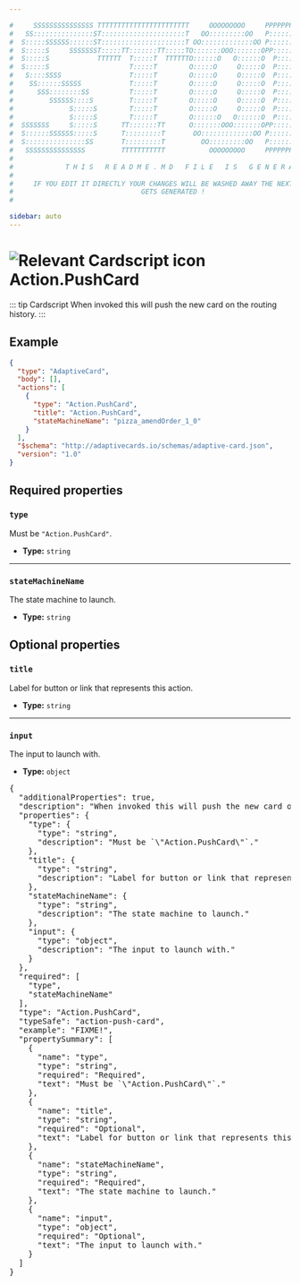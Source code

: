 ```yaml
---

#     SSSSSSSSSSSSSSS TTTTTTTTTTTTTTTTTTTTTTT     OOOOOOOOO     PPPPPPPPPPPPPPPPP    !!!  
#   SS:::::::::::::::ST:::::::::::::::::::::T   OO:::::::::OO   P::::::::::::::::P  !!:!! 
#  S:::::SSSSSS::::::ST:::::::::::::::::::::T OO:::::::::::::OO P::::::PPPPPP:::::P !:::! 
#  S:::::S     SSSSSSST:::::TT:::::::TT:::::TO:::::::OOO:::::::OPP:::::P     P:::::P!:::! 
#  S:::::S            TTTTTT  T:::::T  TTTTTTO::::::O   O::::::O  P::::P     P:::::P!:::! 
#  S:::::S                    T:::::T        O:::::O     O:::::O  P::::P     P:::::P!:::! 
#   S::::SSSS                 T:::::T        O:::::O     O:::::O  P::::PPPPPP:::::P !:::! 
#    SS::::::SSSSS            T:::::T        O:::::O     O:::::O  P:::::::::::::PP  !:::! 
#      SSS::::::::SS          T:::::T        O:::::O     O:::::O  P::::PPPPPPPPP    !:::! 
#         SSSSSS::::S         T:::::T        O:::::O     O:::::O  P::::P            !:::! 
#              S:::::S        T:::::T        O:::::O     O:::::O  P::::P            !!:!! 
#              S:::::S        T:::::T        O::::::O   O::::::O  P::::P             !!!   
#  SSSSSSS     S:::::S      TT:::::::TT      O:::::::OOO:::::::OPP::::::PP                 
#  S::::::SSSSSS:::::S      T:::::::::T       OO:::::::::::::OO P::::::::P           !!!  
#  S:::::::::::::::SS       T:::::::::T         OO:::::::::OO   P::::::::P          !!:!! 
#   SSSSSSSSSSSSSSS         TTTTTTTTTTT           OOOOOOOOO     PPPPPPPPPP           !!!  
#                                                                                          
#             T H I S   R E A D M E . M D   F I L E   I S   G E N E R A T E D !           
#                                                                                         
#     IF YOU EDIT IT DIRECTLY YOUR CHANGES WILL BE WASHED AWAY THE NEXT TIME THIS FILE  
#                                GETS GENERATED !
#                                                                                         

sidebar: auto
---
```


# <img class="header-prefix-icon" :src="$withBase('/cardscript-assets/icons/24dp/action-push-card.svg')" alt="Relevant Cardscript icon">Action.PushCard

::: tip Cardscript
When invoked this will push the new card on the routing history.
:::

## Example

``` json
{
  "type": "AdaptiveCard",
  "body": [],
  "actions": [
    {
      "type": "Action.PushCard",
      "title": "Action.PushCard",
      "stateMachineName": "pizza_amendOrder_1_0"
    }
  ],
  "$schema": "http://adaptivecards.io/schemas/adaptive-card.json",
  "version": "1.0"
}
```

## Required properties

### `type`

Must be `"Action.PushCard"`.

* **Type:** `string`

----

### `stateMachineName`

The state machine to launch.

* **Type:** `string`

## Optional properties

### `title`

Label for button or link that represents this action.

* **Type:** `string`

----

### `input`

The input to launch with.

* **Type:** `object`



<pre>
{
  "additionalProperties": true,
  "description": "When invoked this will push the new card on the routing history.",
  "properties": {
    "type": {
      "type": "string",
      "description": "Must be `\"Action.PushCard\"`."
    },
    "title": {
      "type": "string",
      "description": "Label for button or link that represents this action."
    },
    "stateMachineName": {
      "type": "string",
      "description": "The state machine to launch."
    },
    "input": {
      "type": "object",
      "description": "The input to launch with."
    }
  },
  "required": [
    "type",
    "stateMachineName"
  ],
  "type": "Action.PushCard",
  "typeSafe": "action-push-card",
  "example": "FIXME!",
  "propertySummary": [
    {
      "name": "type",
      "type": "string",
      "required": "Required",
      "text": "Must be `\"Action.PushCard\"`."
    },
    {
      "name": "title",
      "type": "string",
      "required": "Optional",
      "text": "Label for button or link that represents this action."
    },
    {
      "name": "stateMachineName",
      "type": "string",
      "required": "Required",
      "text": "The state machine to launch."
    },
    {
      "name": "input",
      "type": "object",
      "required": "Optional",
      "text": "The input to launch with."
    }
  ]
}
</pre>

